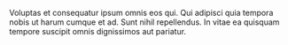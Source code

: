 Voluptas et consequatur ipsum omnis eos qui. Qui adipisci quia tempora nobis ut harum cumque et ad. Sunt nihil repellendus. In vitae ea quisquam tempore suscipit omnis dignissimos aut pariatur.